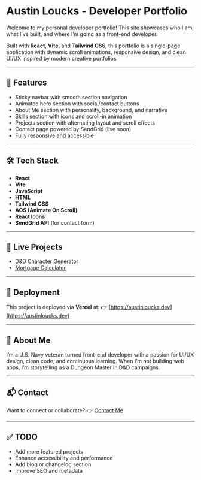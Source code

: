 # Austin Loucks - Developer Portfolio

Welcome to my personal developer portfolio! This site showcases who I am, what I’ve built, and where I’m going as a front-end developer.

Built with **React**, **Vite**, and **Tailwind CSS**, this portfolio is a single-page application with dynamic scroll animations, responsive design, and clean UI/UX inspired by modern creative portfolios.

---

## 🌟 Features

- Sticky navbar with smooth section navigation
- Animated hero section with social/contact buttons
- About Me section with personality, background, and narrative
- Skills section with icons and scroll-in animation
- Projects section with alternating layout and scroll effects
- Contact page powered by SendGrid (live soon)
- Fully responsive and accessible

---

## 🛠️ Tech Stack

- **React**
- **Vite**
- **JavaScript**
- **HTML**
- **Tailwind CSS**
- **AOS (Animate On Scroll)**
- **React Icons**
- **SendGrid API** (for contact form)

---

## 📁 Live Projects

- [D&D Character Generator](https://react-100-hackathon.vercel.app/)
- [Mortgage Calculator](https://mortgage-calculator-seven-inky.vercel.app/)

---

## 🚀 Deployment

This project is deployed via **Vercel** at:
👉 [https://austinloucks.dev](https://austinloucks.dev)

---

## 🧠 About Me

I’m a U.S. Navy veteran turned front-end developer with a passion for UI/UX design, clean code, and continuous learning. When I’m not building web apps, I’m storytelling as a Dungeon Master in D&D campaigns.

---

## 📬 Contact

Want to connect or collaborate?
👉 [Contact Me](https://austinloucks.dev/contact)

---

## ✅ TODO

- Add more featured projects
- Enhance accessibility and performance
- Add blog or changelog section
- Improve SEO and metadata
